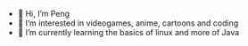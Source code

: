 - 👋 Hi, I’m Peng
- 👀 I’m interested in videogames, anime, cartoons and coding
- 🌱 I’m currently learning the basics of linux and more of Java


<!---
felipepeng/felipepeng is a ✨ special ✨ repository because its `README.md` (this file) appears on your GitHub profile.
You can click the Preview link to take a look at your changes.
--->

